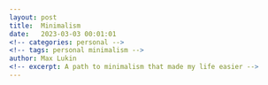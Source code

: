 ```yaml
---
layout: post
title:  Minimalism
date:   2023-03-03 00:01:01
<!-- categories: personal -->
<!-- tags: personal minimalism -->
author: Max Lukin
<!-- excerpt: A path to minimalism that made my life easier -->
---
```


